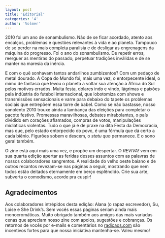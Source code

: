 ```yaml
---
layout: post
title: 'Editorial'
categories: '4'
author: 'Volmer'
---
```


2010 foi um ano de sonambulismo. Não de se ficar acordado, atento aos encalços, problemas
e questões relevantes à vida e ao planeta. Tampouco de se perder na mais completa
paralisia e de desligar as engrenagens da máquina do progresso. Foi o ano do sonambulismo.
De repetir erros, reerguer as mentiras do passado, perpetuar tradições inválidas e de se
manter na maresia da inércia.

E com o quê sonhavam tantos andarilhos zumbizentos? Com um pedaço de metal dourado. A Copa
do Mundo foi, mais uma vez, o entorpecente ideal, o mimo de fantasia que levou o planeta a
voltar sua atenção à África do Sul pelos motivos errados. Muita festa, dólares indo e
vindo, lágrimas e paixões pela indústria do futebol internacional, que lobotomiza com
shows e transmissões sensacionais e varre para debaixo do tapete os problemas sociais que
entrepõem essa torre de babel. Como se não bastasse, nosso sonolento 2010 trouxe ainda a
lambança das eleições para completar o pacote festivo. Promessas maravilhosas, debates
mirabolantes, o país dividido em corações aflamados, compras de votos, manipulações
midiáticas violentas. Tudo o que já é de praxe na dita Festa da Democracia, mas que, pelo
estado entorpecido do povo, é uma fórmula que dá certo a cada biênio. Figurões sobem e
descem, o *statu quo* permanece. E o sono geral também.

O zine está aqui mais uma vez, e propõe um despertar. O *REVIVA!* vem em sua quarta edição
apertar as feridas desses assuntos com as palavras de nossos colaboradores sangrentos. A
realidade do velho oeste baiano e de outros recantos revezam-se nas páginas a seguir,
mostrando que nem todos estão deitados eternamente em berço esplêndido. Crie sua arte,
subverta o comodismo, acorde pra cuspir!

## Agradecimentos
Aos colaboradores intrépidos desta edição: Alana (o rapaz escrevedor), Su, Loise e She
Drink’s. Sem vocês essas páginas seriam ainda mais monocromáticas. Muito obrigado também
aos amigos das mais variadas cenas que apreciam nosso zine com apoios, sugestões e
cobranças. Os retornos de vocês por e-mails e comentários no [radicaos.com](https://radicaos.com) são incentivos
fortes para que nossa iniciativa mantenha-se. Valeu mesmo!
